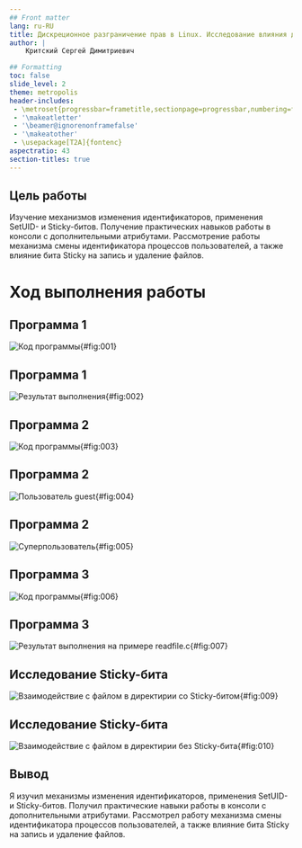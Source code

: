```yaml
---
## Front matter
lang: ru-RU
title: Дискреционное разграничение прав в Linux. Исследование влияния дополнительных атрибутов.
author: |
	Критский Сергей Димитриевич

## Formatting
toc: false
slide_level: 2
theme: metropolis
header-includes: 
 - \metroset{progressbar=frametitle,sectionpage=progressbar,numbering=fraction}
 - '\makeatletter'
 - '\beamer@ignorenonframefalse'
 - '\makeatother'
 - \usepackage[T2A]{fontenc}
aspectratio: 43
section-titles: true
---
```


## Цель работы

Изучение механизмов изменения идентификаторов, применения SetUID- и Sticky-битов. Получение практических навыков работы в консоли с дополнительными атрибутами. Рассмотрение работы механизма смены идентификатора процессов пользователей, а также влияние бита Sticky на запись и удаление файлов.

# Ход выполнения работы

## Программа 1

![Код программы](image\prog_1.png){#fig:001}

## Программа 1

![Результат выполнения](image\result_1.png){#fig:002}

## Программа 2

![Код программы](image\prog_2.png){#fig:003}

## Программа 2

![Пользователь guest](image\guest_result.png){#fig:004}

## Программа 2

![Суперпользователь](image\super_result.png){#fig:005}

## Программа 3

![Код программы](image\prog_3.png){#fig:006}

## Программа 3

![Результат выполнения на примере readfile.c](image\result_3.png){#fig:007}

## Исследование Sticky-бита

![Взаимодействие с файлом в директирии со Sticky-битом](image\sticky.png){#fig:009}

## Исследование Sticky-бита

![Взаимодействие с файлом в директирии без Sticky-бита](image\sticky_2.png){#fig:010}

## Вывод

Я изучил механизмы изменения идентификаторов, применения SetUID- и Sticky-битов. Получил практические навыки работы в консоли с дополнительными атрибутами. Рассмотрел работу механизма смены идентификатора процессов пользователей, а также влияние бита Sticky на запись и удаление файлов.

